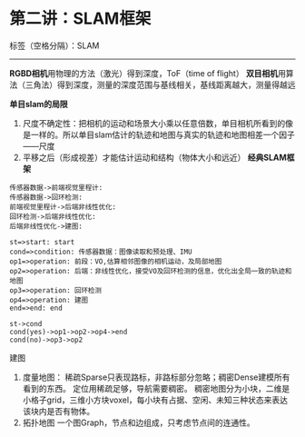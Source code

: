 ﻿# 第二讲：SLAM框架

标签（空格分隔）：SLAM

---
**RGBD相机**用物理的方法（激光）得到深度，ToF（time of flight）
**双目相机**用算法（三角法）得到深度，测量的深度范围与基线相关，基线距离越大，测量得越远

**单目slam的局限**
 1. 尺度不确定性：把相机的运动和场景大小乘以任意倍数，单目相机所看到的像是一样的。所以单目slam估计的轨迹和地图与真实的轨迹和地图相差一个因子——尺度
 2. 平移之后（形成视差）才能估计运动和结构（物体大小和远近）
**经典SLAM框架**

```seq
传感器数据->前端视觉里程计:
传感器数据->回环检测: 
前端视觉里程计->后端非线性优化:
回环检测->后端非线性优化: 
后端非线性优化->建图: 
```

```flow
st=>start: start
cond=>condition: 传感器数据：图像读取和预处理、IMU
op1=>operation: 前段：VO,估算相邻图像的相机运动，及局部地图
op2=>operation: 后端：非线性优化，接受VO及回环检测的信息，优化出全局一致的轨迹和地图
op3=>operation: 回环检测
op4=>operation: 建图
end=>end: end

st->cond
cond(yes)->op1->op2->op4->end
cond(no)->op3->op2
```

建图

 1. 度量地图：
 稀疏Sparse只表现路标，非路标部分忽略；稠密Dense建模所有看到的东西。
定位用稀疏足够，导航需要稠密。
稠密地图分为小块，二维是小格子grid，三维小方块voxel，每小块有占据、空闲、未知三种状态来表达该块内是否有物体。
 2. 拓扑地图
 一个图Graph，节点和边组成，只考虑节点间的连通性。